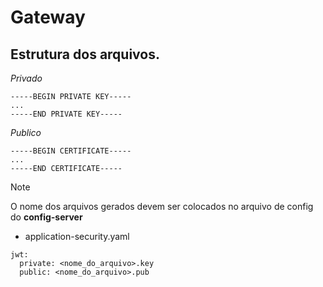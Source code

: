 # Gateway

## Estrutura dos arquivos.

*Privado*
```
-----BEGIN PRIVATE KEY-----
...
-----END PRIVATE KEY-----
```

*Publico*
```
-----BEGIN CERTIFICATE-----
...
-----END CERTIFICATE-----
```

> [!NOTE]
> O nome dos arquivos gerados devem ser colocados no arquivo de config do **config-server**
> - application-security.yaml
```
jwt:
  private: <nome_do_arquivo>.key
  public: <nome_do_arquivo>.pub
```